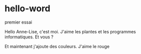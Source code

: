 # hello-word
premier essai

Hello
Anne-Lise, c'est moi. J'aime les plantes et les programmes informatiques.
Et vous ?

Et maintenant j'ajoute des couleurs. J'aime le rouge
